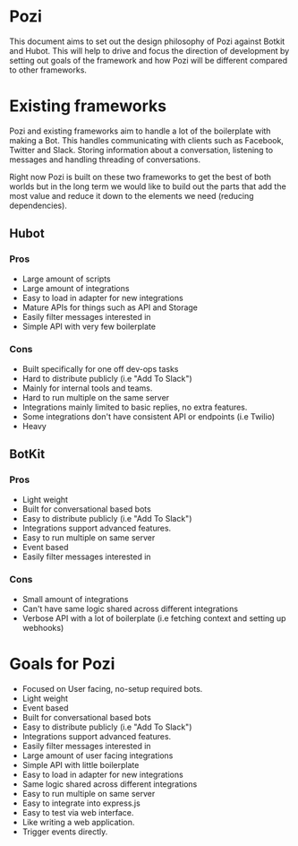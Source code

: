 # Pozi

This document aims to set out the design philosophy of Pozi against Botkit and
Hubot. This will help to drive and focus the direction of development by setting
out goals of the framework and how Pozi will be different compared to other frameworks.

# Existing frameworks

Pozi and existing frameworks aim to handle a lot of the boilerplate with making a Bot.
This handles communicating with clients such as Facebook, Twitter and Slack. Storing
information about a conversation, listening to messages and handling threading of
conversations.

Right now Pozi is built on these two frameworks to get the best of both worlds but
in the long term we would like to build out the parts that add the most value and reduce
it down to the elements we need (reducing dependencies).

## Hubot

### Pros

- Large amount of scripts
- Large amount of integrations
- Easy to load in adapter for new integrations
- Mature APIs for things such as API and Storage
- Easily filter messages interested in
- Simple API with very few boilerplate

### Cons

- Built specifically for one off dev-ops tasks
- Hard to distribute publicly (i.e "Add To Slack")
- Mainly for internal tools and teams.
- Hard to run multiple on the same server
- Integrations mainly limited to basic replies, no extra features.
- Some integrations don't have consistent API or endpoints (i.e Twilio)
- Heavy

## BotKit

### Pros

- Light weight
- Built for conversational based bots
- Easy to distribute publicly (i.e "Add To Slack")
- Integrations support advanced features.
- Easy to run multiple on same server
- Event based
- Easily filter messages interested in

### Cons

- Small amount of integrations
- Can't have same logic shared across different integrations
- Verbose API with a lot of boilerplate (i.e fetching context and setting up webhooks)

# Goals for Pozi

- Focused on User facing, no-setup required bots.
- Light weight
- Event based
- Built for conversational based bots
- Easy to distribute publicly (i.e "Add To Slack")
- Integrations support advanced features.
- Easily filter messages interested in
- Large amount of user facing integrations
- Simple API with little boilerplate
- Easy to load in adapter for new integrations
- Same logic shared across different integrations
- Easy to run multiple on same server
- Easy to integrate into express.js
- Easy to test via web interface.
- Like writing a web application.
- Trigger events directly.
